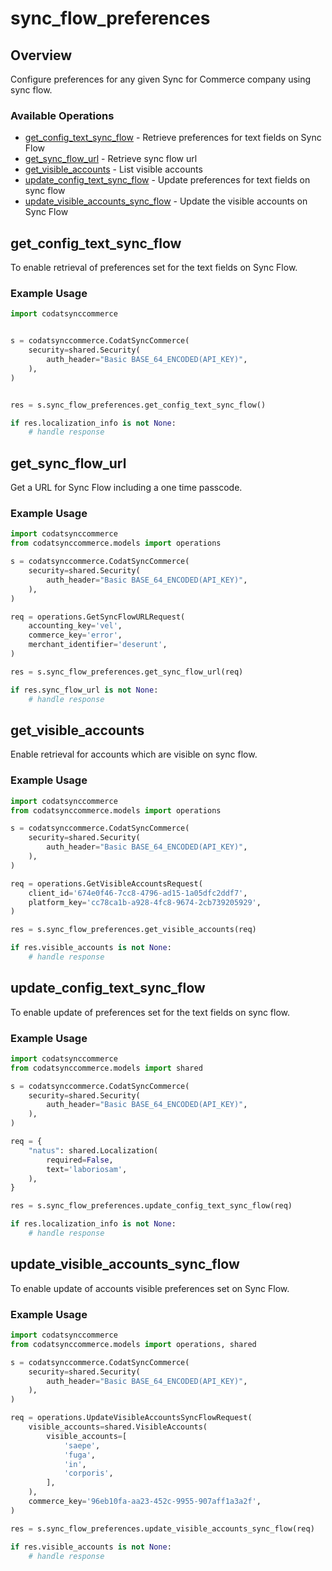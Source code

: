 # sync_flow_preferences

## Overview

Configure preferences for any given Sync for Commerce company using sync flow.

### Available Operations

* [get_config_text_sync_flow](#get_config_text_sync_flow) - Retrieve preferences for text fields on Sync Flow
* [get_sync_flow_url](#get_sync_flow_url) - Retrieve sync flow url
* [get_visible_accounts](#get_visible_accounts) - List visible accounts
* [update_config_text_sync_flow](#update_config_text_sync_flow) - Update preferences for text fields on sync flow
* [update_visible_accounts_sync_flow](#update_visible_accounts_sync_flow) - Update the visible accounts on Sync Flow

## get_config_text_sync_flow

To enable retrieval of preferences set for the text fields on Sync Flow.

### Example Usage

```python
import codatsynccommerce


s = codatsynccommerce.CodatSyncCommerce(
    security=shared.Security(
        auth_header="Basic BASE_64_ENCODED(API_KEY)",
    ),
)


res = s.sync_flow_preferences.get_config_text_sync_flow()

if res.localization_info is not None:
    # handle response
```

## get_sync_flow_url

Get a URL for Sync Flow including a one time passcode.

### Example Usage

```python
import codatsynccommerce
from codatsynccommerce.models import operations

s = codatsynccommerce.CodatSyncCommerce(
    security=shared.Security(
        auth_header="Basic BASE_64_ENCODED(API_KEY)",
    ),
)

req = operations.GetSyncFlowURLRequest(
    accounting_key='vel',
    commerce_key='error',
    merchant_identifier='deserunt',
)

res = s.sync_flow_preferences.get_sync_flow_url(req)

if res.sync_flow_url is not None:
    # handle response
```

## get_visible_accounts

Enable retrieval for accounts which are visible on sync flow.

### Example Usage

```python
import codatsynccommerce
from codatsynccommerce.models import operations

s = codatsynccommerce.CodatSyncCommerce(
    security=shared.Security(
        auth_header="Basic BASE_64_ENCODED(API_KEY)",
    ),
)

req = operations.GetVisibleAccountsRequest(
    client_id='674e0f46-7cc8-4796-ad15-1a05dfc2ddf7',
    platform_key='cc78ca1b-a928-4fc8-9674-2cb739205929',
)

res = s.sync_flow_preferences.get_visible_accounts(req)

if res.visible_accounts is not None:
    # handle response
```

## update_config_text_sync_flow

To enable update of preferences set for the text fields on sync flow.

### Example Usage

```python
import codatsynccommerce
from codatsynccommerce.models import shared

s = codatsynccommerce.CodatSyncCommerce(
    security=shared.Security(
        auth_header="Basic BASE_64_ENCODED(API_KEY)",
    ),
)

req = {
    "natus": shared.Localization(
        required=False,
        text='laboriosam',
    ),
}

res = s.sync_flow_preferences.update_config_text_sync_flow(req)

if res.localization_info is not None:
    # handle response
```

## update_visible_accounts_sync_flow

To enable update of accounts visible preferences set on Sync Flow.

### Example Usage

```python
import codatsynccommerce
from codatsynccommerce.models import operations, shared

s = codatsynccommerce.CodatSyncCommerce(
    security=shared.Security(
        auth_header="Basic BASE_64_ENCODED(API_KEY)",
    ),
)

req = operations.UpdateVisibleAccountsSyncFlowRequest(
    visible_accounts=shared.VisibleAccounts(
        visible_accounts=[
            'saepe',
            'fuga',
            'in',
            'corporis',
        ],
    ),
    commerce_key='96eb10fa-aa23-452c-9955-907aff1a3a2f',
)

res = s.sync_flow_preferences.update_visible_accounts_sync_flow(req)

if res.visible_accounts is not None:
    # handle response
```
